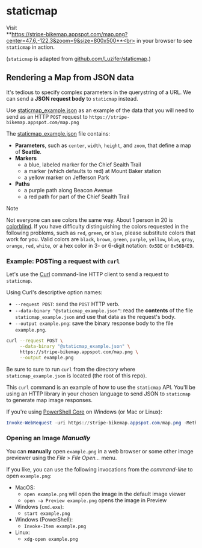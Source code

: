 # staticmap

Visit<br>
**https://stripe-bikemap.appspot.com/map.png?center=47.6,-122.3&zoom=9&size=800x500**<br>
in your browser
to see `staticmap` in action.

(`staticmap` is adapted from [github.com/Luzifer/staticmap].)

## Rendering a Map from JSON data

It's tedious to specify complex parameters in the querystring of a URL.
We can send a **JSON request body** to `staticmap` instead.

Use [staticmap_example.json] as an example of the data that you will need to
send as an HTTP `POST` request to
`https://stripe-bikemap.appspot.com/map.png`

The [staticmap_example.json] file contains:

* **Parameters**, such as `center`, `width`, `height`, and `zoom`,
  that define a map of **Seattle**.
* **Markers**
  * a blue, labeled marker for the Chief Sealth Trail
  * a marker (which defaults to red) at Mount Baker station
  * a yellow marker on Jefferson Park
* **Paths**
  * a purple path along Beacon Avenue
  * a red path for part of the Chief Sealth Trail

> [!NOTE]
> Not everyone can see colors the same way.
> About 1 person in 20 is [colorblind].
> If you have difficulty distinguishing the colors
> requested in the following problems,
> such as `red`, `green`, or `blue`,
> please substitute colors that work for you.
> Valid colors are `black`, `brown`, `green`, `purple`,
> `yellow`, `blue`, `gray`, `orange`, `red`, `white`,
> or a hex color in 3- or 6-digit notation: `0x5BE` or `0x56B4E9`.

### Example: POSTing a request with `curl`

Let's use the [Curl] command-line HTTP client to
send a request to `staticmap`.

Using Curl's descriptive option names:

* `--request POST`: send the `POST` HTTP verb.
* `--data-binary "@staticmap_example.json"`:
  read the **contents** of the file `staticmap_example.json`
  and use that data as the request's body.
* `--output example.png`: save the binary response body
  to the file `example.png`.

```bash
curl --request POST \
     --data-binary "@staticmap_example.json" \
     https://stripe-bikemap.appspot.com/map.png \
     --output example.png
```

Be sure to sure to run `curl` from the directory
where `staticmap_example.json` is located
(the root of this repo).

This `curl` command  is an example of how to use the `staticmap` API.
You'll be using an HTTP library in your chosen language
to send JSON to `staticmap`
to generate map image responses.

If you're using [PowerShell Core] on Windows (or Mac or Linux):

```powershell
Invoke-WebRequest -uri https://stripe-bikemap.appspot.com/map.png -Method Post -Infile staticmap_example.json -outfile example.png
```

### Opening an Image _Manually_

You can **manually** open `example.png` in a web browser
or some other image previewer
using the *File > File Open...* menu.

If you like,
you can use the following invocations
from the *command-line*
to open `example.png`:

* MacOS:
  * `open example.png` will open the image in the default image viewer
  * `open -a Preview example.png` opens the image in Preview
* Windows (`cmd.exe`):
  * `start example.png`
* Windows (PowerShell):
  * `Invoke-Item example.png`
* Linux:
  * `xdg-open example.png`

[github.com/Luzifer/staticmap]: https://github.com/Luzifer/staticmap
[staticmap_example.json]: ./staticmap_example.json
[colorblind]: https://davidmathlogic.com/colorblind/
[Curl]: https://curl.haxx.se/
[PowerShell Core]: https://docs.microsoft.com/en-us/powershell/scripting/install/installing-powershell?view=powershell-6
